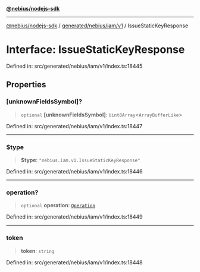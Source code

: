 [**@nebius/nodejs-sdk**](../../../../../README.md)

---

[@nebius/nodejs-sdk](../../../../../README.md) / [generated/nebius/iam/v1](../README.md) / IssueStaticKeyResponse

# Interface: IssueStaticKeyResponse

Defined in: src/generated/nebius/iam/v1/index.ts:18445

## Properties

### \[unknownFieldsSymbol\]?

> `optional` **\[unknownFieldsSymbol\]**: `Uint8Array`\<`ArrayBufferLike`\>

Defined in: src/generated/nebius/iam/v1/index.ts:18447

---

### $type

> **$type**: `"nebius.iam.v1.IssueStaticKeyResponse"`

Defined in: src/generated/nebius/iam/v1/index.ts:18446

---

### operation?

> `optional` **operation**: [`Operation`](../../../common/v1/interfaces/Operation.md)

Defined in: src/generated/nebius/iam/v1/index.ts:18449

---

### token

> **token**: `string`

Defined in: src/generated/nebius/iam/v1/index.ts:18448
